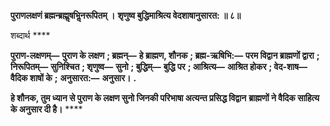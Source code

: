 **पुराणलक्षणं ब्रह्मन्ब्रह्मॢषभिॢनरूपितम् ।** **शृणुष्व बुद्धिमाश्रित्य वेदशाषानुसारत: ॥ ८॥** 

शब्दार्थ **** 

**पुराण-लक्षणम्—** **पुराण के लक्षण** **; ब्रह्मन्—** **हे ब्राह्मण, शौनक** **; ब्रह्म-ऋषिभि:—** **परम विद्वान ब्राह्मणों द्वारा** **;** **निरूपितम्—** **सुनिश्चित** **; शृणुष्व—** **सुनो** **; बुद्धिम्—** **बुद्धि पर** **; आश्रित्य—** **आश्रित होकर** **; वेद-शाष—** **वैदिक शाषों के** **;** **अनुसारत:—** **अनुसार।** **.** 

**हे शौनक, तुम ध्यान से पुराण के लक्षण सुनो जिनकी परिभाषा अत्यन्त प्रसिद्ध विद्वान** **ब्राह्मणों ने वैदिक साहित्य के अनुसार दी है।** **** 